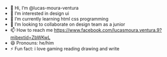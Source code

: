 - 👋 Hi, I’m @lucas-moura-ventura
- 👀 I’m interested in design ui
- 🌱 I’m currently learning html css programming
- 💞️ I’m looking to collaborate on design team as a junior
- 📫 How to reach me https://www.facebook.com/lucasmoura.ventura.9?mibextid=ZbWKwL
- 😄 Pronouns: he/him
- ⚡ Fun fact: i love gaming reading drawing and write

<!---
lucas-moura-ventura/lucas-moura-ventura is a ✨ special ✨ repository because its `README.md` (this file) appears on your GitHub profile.
You can click the Preview link to take a look at your changes.
--->
